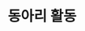 ---
title: 동아리 활동  # 섹션의 제목
cms_exclude: false  # CMS에서 이 페이지를 제외

# 동아리 목록 뷰 설정
view: custom_grid  # 우리가 만든 커스텀 뷰 사용

# 선택적 헤더 이미지 (사용하려면 주석 해제)
# header:
#   caption: ""
#   image: ""

# 선택적 추가 설정
# - 노출할 동아리 활동의 기본 정렬 순서 설정
# - 페이지네이션 설정 등
---